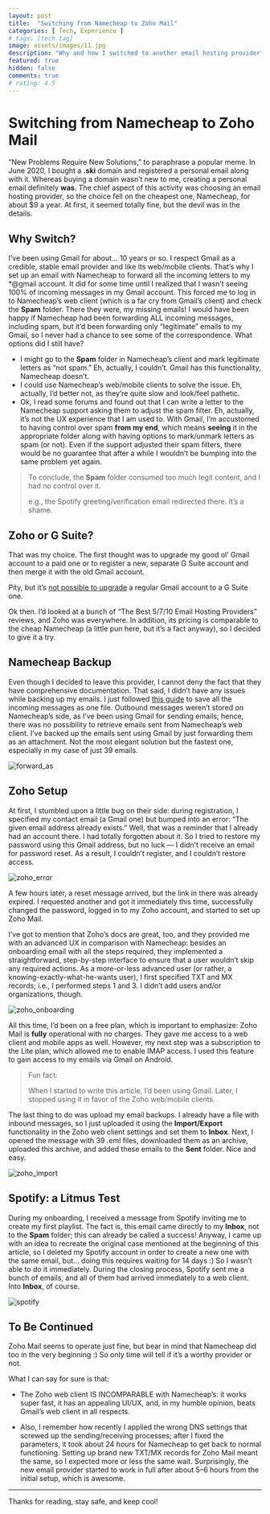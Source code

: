 ```yaml
---
layout: post
title:  "Switching from Namecheap to Zoho Mail"
categories: [ Tech, Experience ]
# tags: [tech tag]
image: assets/images/11.jpg
description: "Why and how I switched to another email hosting provider"
featured: true
hidden: false
comments: true
# rating: 4.5
---
```


# Switching from Namecheap to Zoho Mail

“New Problems Require New Solutions,” to paraphrase a popular meme. In June 2020, I bought a **.ski** domain and registered a personal email along with it. Whereas buying a domain wasn’t new to me, creating a personal email definitely **was**. The chief aspect of this activity was choosing an email hosting provider, so the choice fell on the cheapest one, Namecheap, for about $9 a year. At first, it seemed totally fine, but the devil was in the details.

## Why Switch?

I’ve been using Gmail for about… 10 years or so. I respect Gmail as a credible, stable email provider and like its web/mobile clients. That’s why I set up an email with Namecheap to forward all the incoming letters to my \*@gmail account. It did for some time until I realized that I wasn’t seeing 100% of incoming messages in my Gmail account. This forced me to log in to Namecheap’s web client (which is a far cry from Gmail’s client) and check the **Spam** folder. There they were, my missing emails! I would have been happy if Namecheap had been forwarding ALL incoming messages, including spam, but it’d been forwarding only “legitimate” emails to my Gmail, so I never had a chance to see some of the correspondence. What options did I still have?

* I might go to the **Spam** folder in Namecheap’s client and mark legitimate letters as “not spam.” Eh, actually, I couldn’t. Gmail has this functionality, Namecheap doesn’t.
* I could use Namecheap’s web/mobile clients to solve the issue. Eh, actually, I’d better not, as they’re quite slow and look/feel pathetic.
* Ok, I read some forums and found out that I can write a letter to the Namecheap support asking them to adjust the spam filter. Eh, actually, it’s not the UX experience that I am used to. With Gmail, I’m accustomed to having control over spam **from my end**, which means **seeing** it in the appropriate folder along with having options to mark/unmark letters as spam (or not). Even if the support adjusted their spam filters, there would be no guarantee that after a while I wouldn’t be bumping into the same problem yet again.

> To conclude, the **Spam** folder consumed too much legit content, and I had no control over it.
>
> e.g., the Spotify greeting/verification email redirected there. It’s a shame.


## Zoho or G Suite?

That was my choice. The first thought was to upgrade my good ol’ Gmail account to a paid one or to register a new, separate G Suite account and then merge it with the old Gmail account.

Pity, but it’s [not possible to upgrade](https://support.google.com/a/thread/3907063?hl=en) a regular Gmail account to a G Suite one.

Ok then. I’d looked at a bunch of “The Best 5/7/10 Email Hosting Providers” reviews, and Zoho was everywhere. In addition, its pricing is comparable to the cheap Namecheap (a little pun here, but it’s a fact anyway), so I decided to give it a try.


## Namecheap Backup

Even though I decided to leave this provider, I cannot deny the fact that they have comprehensive documentation. That said, I didn’t have any issues while backing up my emails. I just followed [this guide](https://www.namecheap.com/support/knowledgebase/article.aspx/9454/2226/how-to-back-up-and-restore-emails-in-private-email-webmail/) to save all the incoming messages as one file. Outbound messages weren’t stored on Namecheap’s side, as I’ve been using Gmail for sending emails; hence, there was no possibility to retrieve emails sent from Namecheap’s web client.
I’ve backed up the emails sent using Gmail by just forwarding them as an attachment. Not the most elegant solution but the fastest one, especially in my case of just 39 emails.

![forward_as](..\assets\images\forward_as.png)

## Zoho Setup 

At first, I stumbled upon a little bug on their side: during registration, I specified my contact email (a Gmail one) but bumped into an error: “The given email address already exists.” Well, that was a reminder that I already had an account there. I had totally forgotten about it. So I tried to restore my password using this Gmail address, but no luck — I didn’t receive an email for password reset. As a result, I couldn’t register, and I couldn’t restore access.

![zoho_error](..\assets\images\zoho_error.png)

A few hours later, a reset message arrived, but the link in there was already expired. I requested another and got it immediately this time, successfully changed the password, logged in to my Zoho account, and started to set up Zoho Mail.

I’ve got to mention that Zoho’s docs are great, too, and they provided me with an advanced UX in comparison with Namecheap: besides an onboarding email with all the steps required, they implemented a straightforward, step-by-step interface to ensure that a user wouldn’t skip any required actions. As a more-or-less advanced user (or rather, a knowing-exactly-what-he-wants user), I first specified TXT and MX records; i.e., I performed steps 1 and 3. I didn’t add users and/or organizations, though.

![zoho_onboarding](..\assets\images\zoho_onboarding.png)

All this time, I’d been on a free plan, which is important to emphasize: Zoho Mail is **fully** operational with no charges. They gave me access to a web client and mobile apps as well. However, my next step was a subscription to the Lite plan, which allowed me to enable IMAP access. I used this feature to gain access to my emails via Gmail on Android.

> Fun fact:
>
> When I started to write this article, I’d been using Gmail. Later, I stopped using it in favor of the Zoho web/mobile clients.

The last thing to do was upload my email backups. I already have a file with inbound messages, so I just uploaded it using the **Import/Export** functionality in the Zoho web client settings and set them to **Inbox**. Next, I opened the message with 39 .eml files, downloaded them as an archive, uploaded this archive, and added these emails to the **Sent** folder. Nice and easy.

![zoho_import](..\assets\images\zoho_import.png)

## Spotify: a Litmus Test

During my onboarding, I received a message from Spotify inviting me to create my first playlist. The fact is, this email came directly to my **Inbox**, not to the **Spam** folder; this can already be called a success! Anyway, I came up with an idea to recreate the original case mentioned at the beginning of this article, so I deleted my Spotify account in order to create a new one with the same email, but… doing this requires waiting for 14 days :) So I wasn’t able to do it immediately. During the closing process, Spotify sent me a bunch of emails, and all of them had arrived immediately to a web client. Into **Inbox**, of course.

![spotify](..\assets\images\spotify.png)


## To Be Continued

Zoho Mail seems to operate just fine, but bear in mind that Namecheap did too in the very beginning :) So only time will tell if it’s a worthy provider or not.

What I can say for sure is that:

* The Zoho web client IS INCOMPARABLE with Namecheap’s: it works super fast, it has an appealing UI/UX, and, in my humble opinion, beats Gmail’s web client in all respects.

* Also, I remember how recently I applied the wrong DNS settings that screwed up the sending/receiving processes; after I fixed the parameters, it took about 24 hours for Namecheap to get back to normal functioning. Setting up brand new TXT/MX records for Zoho Mail meant the same, so I expected more or less the same wait. Surprisingly, the new email provider started to work in full after about 5–6 hours from the initial setup, which is awesome.

---

Thanks for reading, stay safe, and keep cool!

 

 


